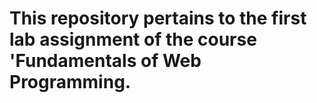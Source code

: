 # This repository pertains to the first lab assignment of the course 'Fundamentals of Web Programming.
